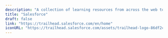 ```yaml
---
description: "A collection of learning resources from across the web to help you skill up while at home"
title: "Salesforce"
draft: false
link: "https://trailhead.salesforce.com/en/home"
iconURL: "https://trailhead.salesforce.com/assets/trailhead-logo-86df2c10154e03fb8b18110597a115ecce58d8bb2887e33a155ae8784cca5784.svg"
---
```

